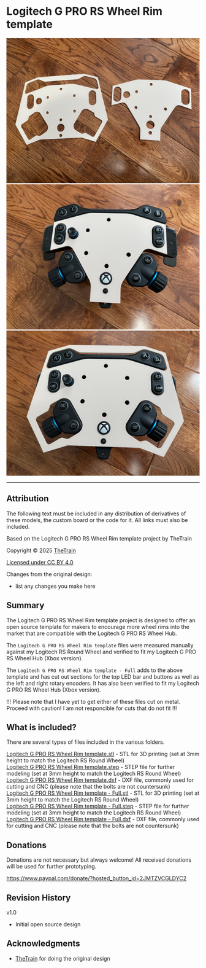 # Logitech G PRO RS Wheel Rim template
![Logitech G PRO RS Wheel Rim template 01](Assets/Logitech_G_PRO_RS_Wheel_Rim_template_01.JPG)
![Logitech G PRO RS Wheel Rim template 04](Assets/Logitech_G_PRO_RS_Wheel_Rim_template_04.JPG)
![Logitech G PRO RS Wheel Rim template 05](Assets/Logitech_G_PRO_RS_Wheel_Rim_template_05.JPG)


---

## Attribution

The following text must be included in any distribution of derivatives of these models, the custom board or the code for it. All links must also be included.

Based on the Logitech G PRO RS Wheel Rim template project by TheTrain

Copyright © 2025 [TheTrain](https://x.com/thetrain24)

[Licensed under CC BY 4.0](https://creativecommons.org/licenses/by/4.0/)

Changes from the original design:
  - list any changes you make here


## Summary

The Logitech G PRO RS Wheel Rim template project is designed to offer an open source template for makers to encourage more wheel rims into the market that are compatible with the Logitech G PRO RS Wheel Hub.

The `Logitech G PRO RS Wheel Rim template` files were measured manually against my Logitech RS Round Wheel and verified to fit my Logitech G PRO RS Wheel Hub (Xbox version).

The `Logitech G PRO RS Wheel Rim template - Full` adds to the above template and has cut out sections for the top LED bar and buttons as well as the left and right rotary encoders.  It has also been verified to fit my Logitech G PRO RS Wheel Hub (Xbox version).

!!! Please note that I have yet to get either of these files cut on metal.  Proceed with caution!  I am not responcible for cuts that do not fit !!!


## What is included?

There are several types of files included in the various folders.

[Logitech G PRO RS Wheel Rim template.stl](/3D%20Print%20Files/Logitech%20G%20PRO%20RS%20Wheel%20Rim%20template.stl) - STL for 3D printing (set at 3mm height to match the Logitech RS Round Wheel)</br>
[Logitech G PRO RS Wheel Rim template.step](/Source%20files/Logitech%20G%20PRO%20RS%20Wheel%20Rim%20template.step) - STEP file for further modeling (set at 3mm height to match the Logitech RS Round Wheel)</br>
[Logitech G PRO RS Wheel Rim template.dxf](/DXF%20files/Logitech%20G%20PRO%20RS%20Wheel%20Rim%20template.dxf) - DXF file, commonly used for cutting and CNC (please note that the bolts are not countersunk)</br>
[Logitech G PRO RS Wheel Rim template - Full.stl](/3D%20Print%20Files/Logitech%20G%20PRO%20RS%20Wheel%20Rim%20template%20-%20Full.stl) - STL for 3D printing (set at 3mm height to match the Logitech RS Round Wheel)</br>
[Logitech G PRO RS Wheel Rim template - Full.step](/Source%20files/Logitech%20G%20PRO%20RS%20Wheel%20Rim%20template%20-%20Full.step) - STEP file for further modeling (set at 3mm height to match the Logitech RS Round Wheel)</br>
[Logitech G PRO RS Wheel Rim template - Full.dxf](/DXF%20files/Logitech%20G%20PRO%20RS%20Wheel%20Rim%20template%20-%20Full.dxf) - DXF file, commonly used for cutting and CNC (please note that the bolts are not countersunk)</br>


## Donations

Donations are not necessary but always welcome!  All received donations will be used for further prototyping.

https://www.paypal.com/donate/?hosted_button_id=2JMTZVCGLDYC2


## Revision History

v1.0
- Initial open source design


## Acknowledgments

- [TheTrain](https://x.com/thetrain24) for doing the original design
